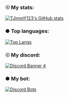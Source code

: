 ### ☉ My stats:
[![TJimmY123's GitHub stats](https://github-readme-stats.vercel.app/api?username=TJimmY123&show_icons=true&theme=tokyonight)](https://github.com/TJimmY123?tab=repositories)

### ● Top languages:
[![Top Langs](https://github-readme-stats.vercel.app/api/top-langs/?username=TJimmY123-78&layout=compact&theme=tokyonight)](https://github.com/anuraghazra/github-readme-stats)

### ☉ My discord:
[![Discord Banner 4](https://discordapp.com/api/guilds/778956850938642455/widget.png?style=banner4)](https://discord.gg/nzVZByFmWc)

### ● My bot:
[![Discord Bots](https://top.gg/api/widget/645561062271352833.svg)](https://top.gg/bot/645561062271352833)
